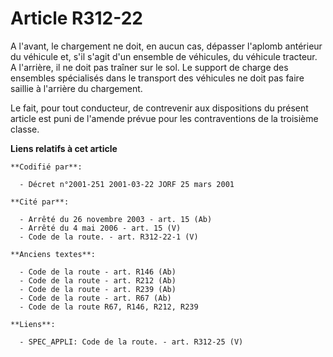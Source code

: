 # Article R312-22

A l'avant, le chargement ne doit, en aucun cas, dépasser l'aplomb antérieur du véhicule et, s'il s'agit d'un ensemble de
véhicules, du véhicule tracteur. A l'arrière, il ne doit pas traîner sur le sol. Le support de charge des ensembles
spécialisés dans le transport des véhicules ne doit pas faire saillie à l'arrière du chargement.

Le fait, pour tout conducteur, de contrevenir aux dispositions du présent article est puni de l'amende prévue pour les
contraventions de la troisième classe.

**Liens relatifs à cet article**

	**Codifié par**:

	  - Décret n°2001-251 2001-03-22 JORF 25 mars 2001

	**Cité par**:

	  - Arrêté du 26 novembre 2003 - art. 15 (Ab)
	  - Arrêté du 4 mai 2006 - art. 15 (V)
	  - Code de la route. - art. R312-22-1 (V)

	**Anciens textes**:

	  - Code de la route - art. R146 (Ab)
	  - Code de la route - art. R212 (Ab)
	  - Code de la route - art. R239 (Ab)
	  - Code de la route - art. R67 (Ab)
	  - Code de la route R67, R146, R212, R239

	**Liens**:

	  - SPEC_APPLI: Code de la route. - art. R312-25 (V)
